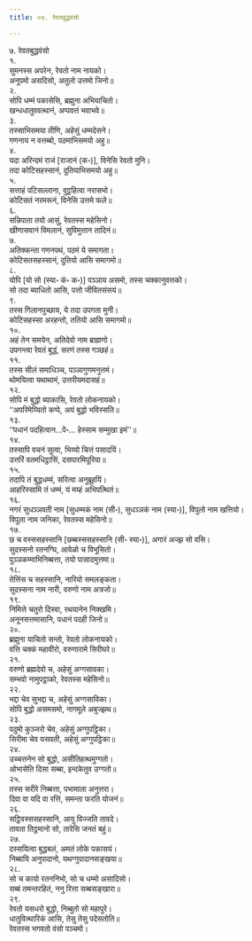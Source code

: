 ```yaml
---
title: ०७. रेवतबुद्धवंसो

---
```

७. रेवतबुद्धवंसो  
१.  
सुमनस्स अपरेन, रेवतो नाम नायको।  
अनूपमो असदिसो, अतुलो उत्तमो जिनो॥  
२.  
सोपि धम्मं पकासेसि, ब्रह्मुना अभियाचितो।  
खन्धधातुववत्थानं, अप्पवत्तं भवाभवे॥  
३.  
तस्साभिसमया तीणि, अहेसुं धम्मदेसने।  
गणनाय न वत्तब्बो, पठमाभिसमयो अहु॥  
४.  
यदा अरिन्दमं राजं [राजानं (क॰)], विनेसि रेवतो मुनि।  
तदा कोटिसहस्सानं, दुतियाभिसमयो अहु॥  
५.  
सत्ताहं पटिसल्लाना, वुट्ठहित्वा नरासभो।  
कोटिसतं नरमरूनं, विनेसि उत्तमे फले॥  
६.  
सन्निपाता तयो आसुं, रेवतस्स महेसिनो।  
खीणासवानं विमलानं, सुविमुत्तान तादिनं॥  
७.  
अतिक्कन्ता गणनपथं, पठमं ये समागता।  
कोटिसतसहस्सानं, दुतियो आसि समागमो॥  
८.  
योपि [यो सो (स्या॰ कं॰ क॰)] पञ्ञाय असमो, तस्स चक्कानुवत्तको।  
सो तदा ब्याधितो आसि, पत्तो जीवितसंसयं॥  
९.  
तस्स गिलानपुच्छाय, ये तदा उपगता मुनी।  
कोटिसहस्सा अरहन्तो, ततियो आसि समागमो॥  
१०.  
अहं तेन समयेन, अतिदेवो नाम ब्राह्मणो।  
उपगन्त्वा रेवतं बुद्धं, सरणं तस्स गञ्छहं॥  
११.  
तस्स सीलं समाधिञ्च, पञ्ञागुणमनुत्तमं।  
थोमयित्वा यथाथामं, उत्तरीयमदासहं॥  
१२.  
सोपि मं बुद्धो ब्याकासि, रेवतो लोकनायको।  
‘‘अपरिमेय्यितो कप्पे, अयं बुद्धो भविस्सति॥  
१३.  
‘‘पधानं पदहित्वान…पे॰… हेस्साम सम्मुखा इमं’’॥  
१४.  
तस्सापि वचनं सुत्वा, भिय्यो चित्तं पसादयिं।  
उत्तरिं वतमधिट्ठासिं, दसपारमिपूरिया॥  
१५.  
तदापि तं बुद्धधम्मं, सरित्वा अनुब्रूहयिं।  
आहरिस्सामि तं धम्मं, यं मय्हं अभिपत्थितं॥  
१६.  
नगरं सुधञ्ञवती नाम [सुधम्मकं नाम (सी॰), सुधञ्ञकं नाम (स्या॰)], विपुलो नाम खत्तियो।  
विपुला नाम जनिका, रेवतस्स महेसिनो॥  
१७.  
छ च वस्ससहस्सानि [छब्बस्ससहस्सानि (सी॰ स्या॰)], अगारं अज्झ सो वसि।  
सुदस्सनो रतनग्घि, आवेळो च विभूसितो।  
पुञ्ञकम्माभिनिब्बत्ता, तयो पासादमुत्तमा॥  
१८.  
तेत्तिंस च सहस्सानि, नारियो समलङ्कता।  
सुदस्सना नाम नारी, वरुणो नाम अत्रजो॥  
१९.  
निमित्ते चतुरो दिस्वा, रथयानेन निक्खमि।  
अनूनसत्तमासानि, पधानं पदही जिनो॥  
२०.  
ब्रह्मुना याचितो सन्तो, रेवतो लोकनायको।  
वत्ति चक्कं महावीरो, वरुणारामे सिरीघरे॥  
२१.  
वरुणो ब्रह्मदेवो च, अहेसुं अग्गसावका।  
सम्भवो नामुपट्ठाको, रेवतस्स महेसिनो॥  
२२.  
भद्दा चेव सुभद्दा च, अहेसुं अग्गसाविका।  
सोपि बुद्धो असमसमो, नागमूले अबुज्झथ॥  
२३.  
पदुमो कुञ्जरो चेव, अहेसुं अग्गुपट्ठिका।  
सिरीमा चेव यसवती, अहेसुं अग्गुपट्ठिका॥  
२४.  
उच्चत्तनेन सो बुद्धो, असीतिहत्थमुग्गतो।  
ओभासेति दिसा सब्बा, इन्दकेतुव उग्गतो॥  
२५.  
तस्स सरीरे निब्बत्ता, पभामाला अनुत्तरा।  
दिवा वा यदि वा रत्तिं, समन्ता फरति योजनं॥  
२६.  
सट्ठिवस्ससहस्सानि, आयु विज्जति तावदे।  
तावता तिट्ठमानो सो, तारेसि जनतं बहुं॥  
२७.  
दस्सयित्वा बुद्धबलं, अमतं लोके पकासयं।  
निब्बायि अनुपादानो, यथग्गुपादानसङ्खया॥  
२८.  
सो च कायो रतननिभो, सो च धम्मो असादिसो।  
सब्बं तमन्तरहितं, ननु रित्ता सब्बसङ्खारा॥  
२९.  
रेवतो यसधरो बुद्धो, निब्बुतो सो महापुरे।  
धातुवित्थारिकं आसि, तेसु तेसु पदेसतोति॥  
रेवतस्स भगवतो वंसो पञ्चमो।  